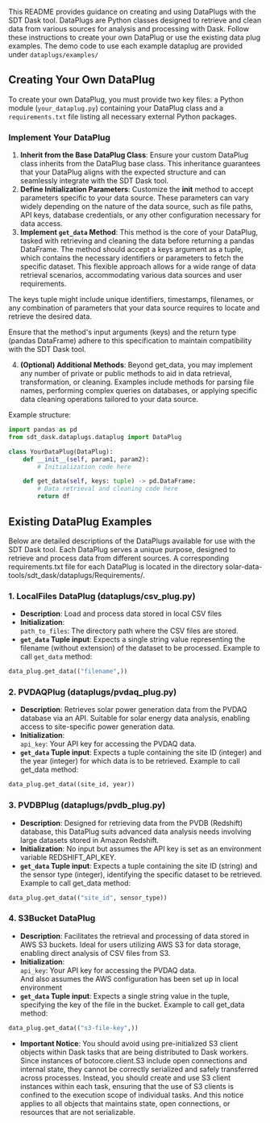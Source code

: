 
This README provides guidance on creating and using DataPlugs with the SDT Dask tool. DataPlugs are Python classes designed to retrieve and clean data from various sources for analysis and processing with Dask. Follow these instructions to create your own DataPlug or use the existing data plug examples. The demo code to use each example dataplug are provided under `dataplugs/examples/`

## Creating Your Own DataPlug

To create your own DataPlug, you must provide two key files: a Python module (`your_dataplug.py`) containing your DataPlug class and a `requirements.txt` file listing all necessary external Python packages.

### Implement Your DataPlug

1. **Inherit from the Base DataPlug Class**: Ensure your custom DataPlug class inherits from the DataPlug base class. This inheritance guarantees that your DataPlug aligns with the expected structure and can seamlessly integrate with the SDT Dask tool.
2. **Define Initialization Parameters**: Customize the __init__ method to accept parameters specific to your data source. These parameters can vary widely depending on the nature of the data source, such as file paths, API keys, database credentials, or any other configuration necessary for data access.
3. **Implement `get_data` Method**: This method is the core of your DataPlug, tasked with retrieving and cleaning the data before returning a pandas DataFrame. The method should accept a keys argument as a tuple, which contains the necessary identifiers or parameters to fetch the specific dataset. This flexible approach allows for a wide range of data retrieval scenarios, accommodating various data sources and user requirements.

The keys tuple might include unique identifiers, timestamps, filenames, or any combination of parameters that your data source requires to locate and retrieve the desired data.

Ensure that the method's input arguments (keys) and the return type (pandas DataFrame) adhere to this specification to maintain compatibility with the SDT Dask tool.

4. **(Optional) Additional Methods**: Beyond get_data, you may implement any number of private or public methods to aid in data retrieval, transformation, or cleaning. Examples include methods for parsing file names, performing complex queries on databases, or applying specific data cleaning operations tailored to your data source.

Example structure:

```python
import pandas as pd
from sdt_dask.dataplugs.dataplug import DataPlug

class YourDataPlug(DataPlug):
    def __init__(self, param1, param2):
        # Initialization code here

    def get_data(self, keys: tuple) -> pd.DataFrame:
        # Data retrieval and cleaning code here
        return df
```

## Existing DataPlug Examples

Below are detailed descriptions of the DataPlugs available for use with the SDT Dask tool. Each DataPlug serves a unique purpose, designed to retrieve and process data from different sources. A corresponding requirements.txt file for each DataPlug is located in the directory solar-data-tools/sdt_dask/dataplugs/Requirements/. 

### 1. LocalFiles DataPlug (dataplugs/csv_plug.py)

- **Description**: Load and process data stored in local CSV files
- **Initialization**:   
`path_to_files`: The directory path where the CSV files are stored.  
- **`get_data` Tuple input**: Expects a single string value representing the filename (without extension) of the dataset to be processed. Example to call `get_data` method:  
```python 
data_plug.get_data(("filename",))
```

### 2. PVDAQPlug (dataplugs/pvdaq_plug.py)

- **Description**: Retrieves solar power generation data from the PVDAQ database via an API. Suitable for solar energy data analysis, enabling access to site-specific power generation data.
- **Initialization**:   
`api_key`: Your API key for accessing the PVDAQ data.
- **`get_data` Tuple input**: Expects a tuple containing the site ID (integer) and the year (integer) for which data is to be retrieved. Example to call get_data method:
```python 
data_plug.get_data((site_id, year))
```


### 3. PVDBPlug (dataplugs/pvdb_plug.py)

- **Description**: Designed for retrieving data from the PVDB (Redshift) database, this DataPlug suits advanced data analysis needs involving large datasets stored in Amazon Redshift.
- **Initialization**: No input but assumes the API key is set as an environment variable REDSHIFT_API_KEY.
- **`get_data` Tuple input**: Expects a tuple containing the site ID (string) and the sensor type (integer), identifying the specific dataset to be retrieved. Example to call get_data method:
```python 
data_plug.get_data(("site_id", sensor_type))
```

### 4. S3Bucket DataPlug

- **Description**: Facilitates the retrieval and processing of data stored in AWS S3 buckets. Ideal for users utilizing AWS S3 for data storage, enabling direct analysis of CSV files from S3.
- **Initialization**:  
`api_key`: Your API key for accessing the PVDAQ data.  
And also assumes the AWS configuration has been set up in local environment
- **`get_data` Tuple input**: Expects a single string value in the tuple, specifying the key of the file in the bucket. Example to call get_data method:
```python 
data_plug.get_data(("s3-file-key",))
```
- **Important Notice**: You should avoid using pre-initialized S3 client objects within Dask tasks that are being distributed to Dask workers. Since instances of botocore.client.S3 include open connections and internal state, they cannot be correctly serialized and safely transferred across processes. Instead, you should create and use S3 client instances within each task, ensuring that the use of S3 clients is confined to the execution scope of individual tasks. And this notice applies to all objects that maintains state, open connections, or resources that are not serializable.